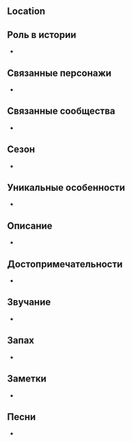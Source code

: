 ## Location


## Роль в истории

* 

## Связанные персонажи

* 

## Связанные сообщества

* 

## Сезон

* 

## Уникальные особенности

* 

## Описание

* 

## Достопримечательности

* 

## Звучание

* 

## Запах

* 

## Заметки

* 

## Песни

* 